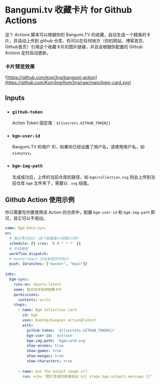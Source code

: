 # Bangumi.tv 收藏卡片 for Github Actions

这个 Actions 脚本可以根据你的 Bangumi.TV 的收藏，自动生成一个精美的卡片，并自动上传到 github 仓库，你可以在任何地方（你的网站、博客首页、Github首页）引用这个收藏卡片的图片链接，并且会根据你配置的 Github Actions 定时自动更新。

### 卡片预览效果
![https://github.com/kom3ng/bangumi-action](https://github.com/Kom3ng/Kom3ng/raw/main/bgm-card.svg)

## Inputs

- ### `github-token`
  Action Token 固定值：`${{secrets.GITHUB_TOKEN}}` 

- ### `bgm-user-id`

  Bangumi.TV 的用户 ID，如果你已经设置了用户名，请使用用户名，如 `xiaoyvyv`。

- ### `bgm-img-path`

  生成成功后，上传的当前仓库的路径，如 `bgm/collection.svg` 则会上传到当前仓库 `bgm` 文件夹下，需要以 `.svg` 结尾。
## Github Action 使用示例

你只需要在你要使用该 Action 的仓库中，配置 `bgm-user-id` 和 `bgm-img-path` 即可，其它可以不用动。

```yaml
name: Bgm-Data-Sync
on:
  # 每日零点执行（这个配置最小间隔5分钟）
  schedule: [{ cron: '0 0 * * *' }]
  # 手动触发
  workflow_dispatch:
  # master/main 分支有提交时执行
  push: {branches: ["master", "main"]}

jobs:
  bgm-sync:
    runs-on: ubuntu-latest
    name: 每日同步BGM收藏卡片
    permissions:
      contents: write
    steps:
      - name: Bgm Collection Card
        id: bgm
        uses: Kom3ng/bangumi-action@latest
        with:
          github-token: '${{secrets.GITHUB_TOKEN}}'
          bgm-user-id: 'astrack'
          bgm-img-path: 'bgm/card.svg'
          show-animes: true
          show-games: true
          show-mangas: true
          show-characters: true

      - name: Get the output image url
        run: echo "图片生成的链接地址 ${{ steps.bgm.outputs.message }}"
```
